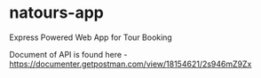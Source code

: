 # natours-app
Express Powered Web App for Tour Booking

Document of API is found here - https://documenter.getpostman.com/view/18154621/2s946mZ9Zx
